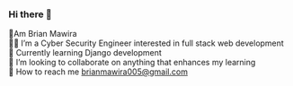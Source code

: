 ### Hi there 👋

👋Am Brian Mawira<br/>
:technologist: I’m a Cyber Security Engineer interested in full stack web development</br>
:notebook: Currently learning Django development</br>
:money_with_wings: I’m looking to collaborate on anything that enhances my learning<br/>
:email: How to reach me brianmawira005@gmail.com<br/>

